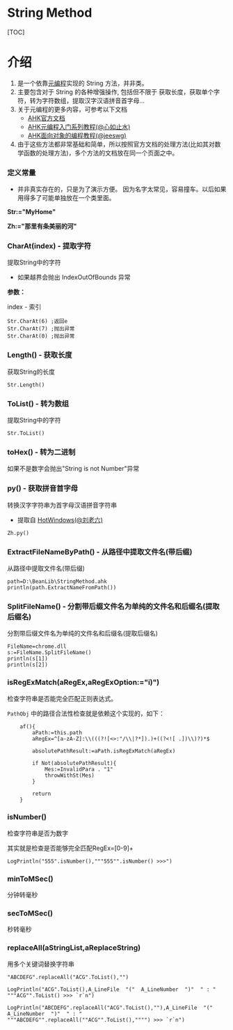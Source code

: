 # String Method

[TOC]
# 介绍
1.  是一个依靠[元编程](http://xrvu_zen.gitee.io/wyagd001.github.io/docs/Objects.htm#Meta_Functions)实现的 String 方法，并非类。
2.  主要包含对于 String 的各种增强操作, 包括但不限于 获取长度，获取单个字符，转为字符数组，提取汉字汉语拼音首字母...
3.  关于元编程的更多内容，可参考以下文档
    - [AHK官方文档](https://autohotkey.com/docs/Objects.htm#Meta_Functions)
    - [AHK元编程入门系列教程(@心如止水)](https://zhuanlan.zhihu.com/AHKZen)
    - [AHK面向对象的编程教程(@jeeswg)](https://www.autohotkey.com/boards/viewtopic.php?f=7&t=54588)
4.  由于这些方法都非常基础和简单，所以按照官方文档的处理方法(比如其对数学函数的处理方法)，多个方法的文档放在同一个页面之中。

### 定义常量
- 并非真实存在的，只是为了演示方便。
因为名字太常见，容易撞车。以后如果用得多了可能单独放在一个类里面。

**Str:="MyHome"**

**Zh:="那里有条美丽的河"**

### CharAt(index) - 提取字符

提取String中的字符

- 如果越界会抛出 IndexOutOfBounds 异常

**参数：**

index - 索引

``` autohotkey
Str.CharAt(6) ;返回e
Str.CharAt(7) ;抛出异常
Str.CharAt(0) ;抛出异常
```

### Length() - 获取长度

获取String的长度

``` autohotkey
Str.Length()
```

### ToList() - 转为数组

提取String中的字符

``` autohotkey
Str.ToList()
```

### toHex() - 转为二进制

如果不是数字会抛出"String is not Number"异常

### py() - 获取拼音首字母

转换汉字字符串为首字母汉语拼音字符串

- 提取自 [HotWindows(@刘老六)](https://www.iplaysoft.com/p/hotwindows)

``` autohotkey
Zh.py()
```

### ExtractFileNameByPath() - 从路径中提取文件名(带后缀)

从路径中提取文件名(带后缀)

```autohotkey
path=D:\BeanLib\StringMethod.ahk
println(path.ExtractNameFromPath())
```

### SplitFileName() - 分割带后缀文件名为单纯的文件名和后缀名(提取后缀名)

分割带后缀文件名为单纯的文件名和后缀名(提取后缀名)

```autohotkey
FileName=chrome.dll
s:=FileName.SplitFileName()
println(s[1])
println(s[2])
```

### isRegExMatch(aRegEx,aRegExOption:="i)")

检查字符串是否能完全匹配正则表达式。

`PathObj` 中的路径合法性检查就是依赖这个实现的，如下：

```autohotkey
	af(){
		aPath:=this.path
		aRegEx=^[a-zA-Z]:\\(((?![<>:"/\\|?*]).)+((?<![ .])\\)?)*$
		
		absolutePathResult:=aPath.isRegExMatch(aRegEx)
		
		if Not(absolutePathResult){
			Mes:=InvalidPara . "1"
			throwWithSt(Mes)
		}
		
		return
	}
```

### isNumber()

检查字符串是否为数字

其实就是检查是否能够完全匹配RegEx=[0-9]+

```autohotkey
LogPrintln("555".isNumber(),"""555"".isNumber() >>>")
```
### minToMSec()
分钟转毫秒

### secToMSec()
秒转毫秒

### replaceAll(aStringList,aReplaceString)

用多个关键词替换字符串

```AutoHotKey
"ABCDEFG".replaceAll("ACG".ToList(),"")

LogPrintln("ACG".ToList(),A_LineFile  "("  A_LineNumber  ")"  " : " """ACG"".ToList() >>> `r`n")

LogPrintln("ABCDEFG".replaceAll("ACG".ToList(),""),A_LineFile  "("  A_LineNumber  ")"  " : " """ABCDEFG"".replaceAll(""ACG"".ToList(),"""") >>> `r`n")
```

